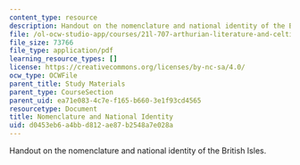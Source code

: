 ```yaml
---
content_type: resource
description: Handout on the nomenclature and national identity of the British Isles.
file: /ol-ocw-studio-app/courses/21l-707-arthurian-literature-and-celtic-colonization-spring-2005/d0453eb6a4bbd812ae87b2548a7e028a_1a_nome_nati_ide.pdf
file_size: 73766
file_type: application/pdf
learning_resource_types: []
license: https://creativecommons.org/licenses/by-nc-sa/4.0/
ocw_type: OCWFile
parent_title: Study Materials
parent_type: CourseSection
parent_uid: ea71e083-4c7e-f165-b660-3e1f93cd4565
resourcetype: Document
title: Nomenclature and National Identity
uid: d0453eb6-a4bb-d812-ae87-b2548a7e028a
---
```

Handout on the nomenclature and national identity of the British Isles.